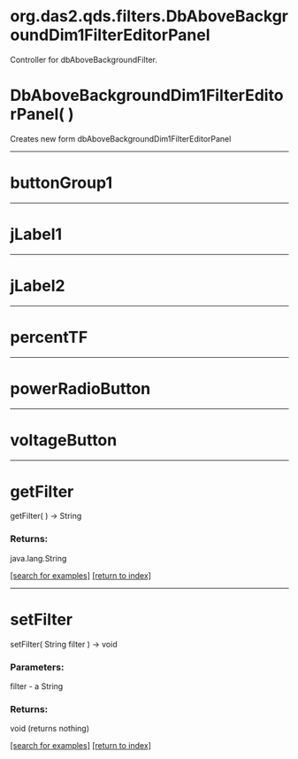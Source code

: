 # org.das2.qds.filters.DbAboveBackgroundDim1FilterEditorPanel

Controller for dbAboveBackgroundFilter.

# DbAboveBackgroundDim1FilterEditorPanel( )
Creates new form dbAboveBackgroundDim1FilterEditorPanel

***
<a name="buttonGroup1"></a>
# buttonGroup1



***
<a name="jLabel1"></a>
# jLabel1



***
<a name="jLabel2"></a>
# jLabel2



***
<a name="percentTF"></a>
# percentTF



***
<a name="powerRadioButton"></a>
# powerRadioButton



***
<a name="voltageButton"></a>
# voltageButton



***
<a name="getFilter"></a>
# getFilter
getFilter(  ) &rarr; String



### Returns:
java.lang.String


<a href="https://github.com/autoplot/dev/search?q=getFilter&unscoped_q=getFilter">[search for examples]</a>
<a href="https://github.com/autoplot/documentation/blob/master/javadoc/index-all.md">[return to index]</a>

***
<a name="setFilter"></a>
# setFilter
setFilter( String filter ) &rarr; void



### Parameters:
filter - a String

### Returns:
void (returns nothing)


<a href="https://github.com/autoplot/dev/search?q=setFilter&unscoped_q=setFilter">[search for examples]</a>
<a href="https://github.com/autoplot/documentation/blob/master/javadoc/index-all.md">[return to index]</a>

